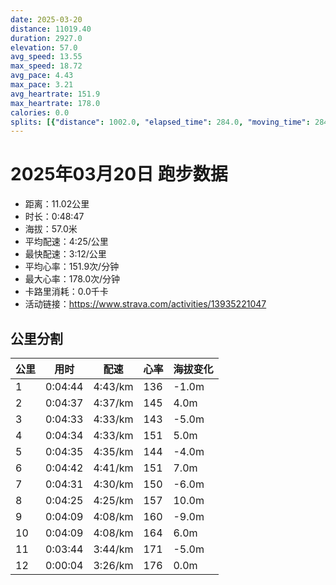 ```yaml
---
date: 2025-03-20
distance: 11019.40
duration: 2927.0
elevation: 57.0
avg_speed: 13.55
max_speed: 18.72
avg_pace: 4.43
max_pace: 3.21
avg_heartrate: 151.9
max_heartrate: 178.0
calories: 0.0
splits: [{"distance": 1002.0, "elapsed_time": 284.0, "moving_time": 284.0, "average_speed": 3.53, "pace": 4.721444759206799, "average_heartrate": 136.73758865248226, "elevation_difference": -1.0, "split_number": 1}, {"distance": 998.5, "elapsed_time": 277.0, "moving_time": 277.0, "average_speed": 3.6, "pace": 4.629638888888889, "average_heartrate": 145.9494584837545, "elevation_difference": 4.0, "split_number": 2}, {"distance": 999.5, "elapsed_time": 273.0, "moving_time": 273.0, "average_speed": 3.66, "pace": 4.553743169398906, "average_heartrate": 143.28937728937728, "elevation_difference": -5.0, "split_number": 3}, {"distance": 1002.0, "elapsed_time": 274.0, "moving_time": 274.0, "average_speed": 3.66, "pace": 4.553743169398906, "average_heartrate": 151.58759124087592, "elevation_difference": 5.0, "split_number": 4}, {"distance": 998.5, "elapsed_time": 275.0, "moving_time": 275.0, "average_speed": 3.63, "pace": 4.591377410468319, "average_heartrate": 144.1090909090909, "elevation_difference": -4.0, "split_number": 5}, {"distance": 1000.0, "elapsed_time": 282.0, "moving_time": 282.0, "average_speed": 3.55, "pace": 4.694845070422535, "average_heartrate": 151.6418439716312, "elevation_difference": 7.0, "split_number": 6}, {"distance": 1002.5, "elapsed_time": 271.0, "moving_time": 271.0, "average_speed": 3.7, "pace": 4.504513513513513, "average_heartrate": 150.2952029520295, "elevation_difference": -6.0, "split_number": 7}, {"distance": 997.0, "elapsed_time": 265.0, "moving_time": 265.0, "average_speed": 3.76, "pace": 4.4326329787234044, "average_heartrate": 157.68301886792452, "elevation_difference": 10.0, "split_number": 8}, {"distance": 1001.0, "elapsed_time": 249.0, "moving_time": 249.0, "average_speed": 4.02, "pace": 4.145945273631841, "average_heartrate": 160.32530120481928, "elevation_difference": -9.0, "split_number": 9}, {"distance": 1001.5, "elapsed_time": 249.0, "moving_time": 249.0, "average_speed": 4.02, "pace": 4.145945273631841, "average_heartrate": 164.0441767068273, "elevation_difference": 6.0, "split_number": 10}, {"distance": 997.5, "elapsed_time": 224.0, "moving_time": 224.0, "average_speed": 4.45, "pace": 3.7453258426966287, "average_heartrate": 171.23214285714286, "elevation_difference": -5.0, "split_number": 11}, {"distance": 19.4, "elapsed_time": 4.0, "moving_time": 4.0, "average_speed": 4.85, "pace": 3.4364329896907218, "average_heartrate": 176.25, "elevation_difference": 0.0, "split_number": 12}]
---
```


# 2025年03月20日 跑步数据

- 距离：11.02公里
- 时长：0:48:47
- 海拔：57.0米
- 平均配速：4:25/公里
- 最快配速：3:12/公里
- 平均心率：151.9次/分钟
- 最大心率：178.0次/分钟
- 卡路里消耗：0.0千卡
- 活动链接：https://www.strava.com/activities/13935221047

## 公里分割

| 公里 | 用时 | 配速 | 心率 | 海拔变化 |
|------|------|------|------|------|
| 1 | 0:04:44 | 4:43/km | 136 | -1.0m |
| 2 | 0:04:37 | 4:37/km | 145 | 4.0m |
| 3 | 0:04:33 | 4:33/km | 143 | -5.0m |
| 4 | 0:04:34 | 4:33/km | 151 | 5.0m |
| 5 | 0:04:35 | 4:35/km | 144 | -4.0m |
| 6 | 0:04:42 | 4:41/km | 151 | 7.0m |
| 7 | 0:04:31 | 4:30/km | 150 | -6.0m |
| 8 | 0:04:25 | 4:25/km | 157 | 10.0m |
| 9 | 0:04:09 | 4:08/km | 160 | -9.0m |
| 10 | 0:04:09 | 4:08/km | 164 | 6.0m |
| 11 | 0:03:44 | 3:44/km | 171 | -5.0m |
| 12 | 0:00:04 | 3:26/km | 176 | 0.0m |

